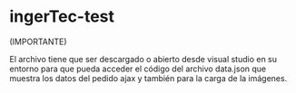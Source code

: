 # ingerTec-test
(IMPORTANTE)
  
El archivo tiene que ser descargado o abierto desde visual studio en su entorno para que pueda acceder 
el código del archivo data.json que muestra los datos del pedido ajax y también para la carga de la imágenes.
